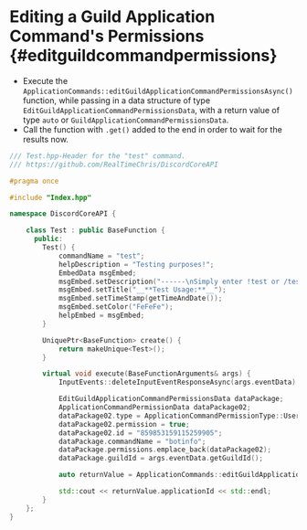 Editing a Guild Application Command's Permissions {#editguildcommandpermissions}
============
- Execute the `ApplicationCommands::editGuildApplicationCommandPermissionsAsync()` function, while passing in a data structure of type `EditGuildApplicationCommandPermissionsData`, with a return value of type `auto` or `GuildApplicationCommandPermissionsData`.
- Call the function with `.get()` added to the end in order to wait for the results now.

```cpp
/// Test.hpp-Header for the "test" command.
/// https://github.com/RealTimeChris/DiscordCoreAPI

#pragma once

#include "Index.hpp"

namespace DiscordCoreAPI {

	class Test : public BaseFunction {
	  public:
		Test() {
			commandName = "test";
			helpDescription = "Testing purposes!";
			EmbedData msgEmbed;
			msgEmbed.setDescription("------\nSimply enter !test or /test!\n------");
			msgEmbed.setTitle("__**Test Usage:**__");
			msgEmbed.setTimeStamp(getTimeAndDate());
			msgEmbed.setColor("FeFeFe");
			helpEmbed = msgEmbed;
		}

		UniquePtr<BaseFunction> create() {
			return makeUnique<Test>();
		}

		virtual void execute(BaseFunctionArguments& args) {
			InputEvents::deleteInputEventResponseAsync(args.eventData).get();

			EditGuildApplicationCommandPermissionsData dataPackage;
			ApplicationCommandPermissionData dataPackage02;
			dataPackage02.type = ApplicationCommandPermissionType::User;
			dataPackage02.permission = true;
			dataPackage02.id = "859853159115259905";
			dataPackage.commandName = "botinfo";
			dataPackage.permissions.emplace_back(dataPackage02);
			dataPackage.guildId = args.eventData.getGuildId();

			auto returnValue = ApplicationCommands::editGuildApplicationCommandPermissionsAsync(dataPackage).get();

			std::cout << returnValue.applicationId << std::endl;
		}
	};
}
```